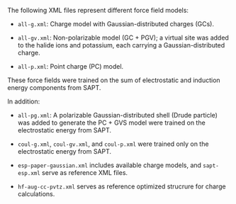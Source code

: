 The following XML files represent different force field models:

- `all-g.xml`: Charge model with Gaussian-distributed charges (GCs).

- `all-gv.xml`: Non-polarizable model (GC + PGV); a virtual site was added to the halide ions and potassium, each carrying a Gaussian-distributed charge.

- `all-p.xml`: Point charge (PC) model.

These force fields were trained on the sum of electrostatic and induction energy components from SAPT.

In addition:
- `all-pg.xml`: A polarizable Gaussian-distributed shell (Drude particle) was added to generate the PC + GVS model were trained on the electrostatic energy from SAPT.

- `coul-g.xml`, `coul-gv.xml`, and  `coul-p.xml` were trained only on the electrostatic energy from SAPT.

- `esp-paper-gaussian.xml` includes available charge models, and `sapt-esp.xml` serve as reference XML files.

- `hf-aug-cc-pvtz.xml` serves as reference optimized strucrure for charge calculations. 
